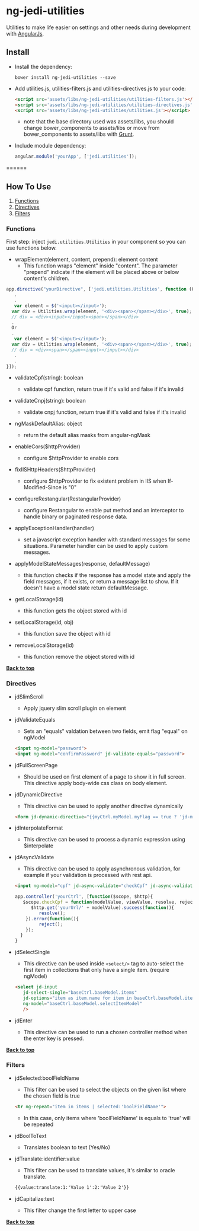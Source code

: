 # ng-jedi-utilities
Utilities to make life easier on settings and other needs during development with [AngularJs](https://angularjs.org/).

## Install

* Install the dependency:

   ```shell
   bower install ng-jedi-utilities --save
   ```
* Add utilities.js, utilities-filters.js and utilities-directives.js to your code:

   ```html
   <script src='assets/libs/ng-jedi-utilities/utilities-filters.js'></script>
   <script src='assets/libs/ng-jedi-utilities/utilities-directives.js'></script>
   <script src='assets/libs/ng-jedi-utilities/utilities.js'></script>
   ```
   - note that the base directory used was assets/libs, you should change bower_components to assets/libs or move from bower_components to assets/libs with [Grunt](http://gruntjs.com/).
* Include module dependency:

   ```javascript
   angular.module('yourApp', ['jedi.utilities']);
   ```
======

## How To Use

  1. [Functions](#functions)
  1. [Directives](#directives)
  1. [Filters](#filters)

### Functions
First step: inject ```jedi.utilities.Utilities``` in your component so you can use functions below.

   - wrapElement(element, content, prepend): element content
      - This function wraps "element" inside "content". The parameter "prepend" indicate if the element will be placed above or below content's children.
   
   ```javascript
   app.directive("yourDirective", ['jedi.utilities.Utilities', function (Utilities) {
      .
      .
      var element = $('<input></input>');
     var div = Utilities.wrap(element, '<div><span></span></div>', true);
     // div = <div><input></input><span></span></div>
     .
     Or
     .
      var element = $('<input></input>');
     var div = Utilities.wrap(element, '<div><span></span></div>', true);
     // div = <div><span></span><input></input></div>
      .
      .
   }]);
   ```
   - validateCpf(string): boolean
      - validate cpf function, return true if it's valid and false if it's invalid

   - validateCnpj(string): boolean
      - validate cnpj function, return true if it's valid and false if it's invalid

   - ngMaskDefaultAlias: object
      - return the default alias masks from angular-ngMask

   - enableCors($httpProvider)
      - configure $httpProvider to enable cors

   - fixIISHttpHeaders($httpProvider)
      - configure $httpProvider to fix existent problem in IIS when If-Modified-Since is "0"

   - configureRestangular(RestangularProvider)
      - configure Restangular to enable put method and an interceptor to handle binary or paginated response data.

   - applyExceptionHandler(handler)
      - set a javascript exception handler with standard messages for some situations. Parameter handler can be used to apply custom messages.

   - applyModelStateMessages(response, defaultMessage)
      - this function checks if the response has a model state and apply the field messages, if it exists, or return a message list to show. If it doesn't have a model state return defaultMessage.

   - getLocalStorage(id)
      - this function gets the object stored with id

   - setLocalStorage(id, obj)
      - this function save the object with id

   - removeLocalStorage(id)
      - this function remove the object stored with id

   **[Back to top](#how-to-use)**

### Directives

   - jdSlimScroll
      - Apply jquery slim scroll plugin on element

   - jdValidateEquals
      - Sets an "equals" valdation between two fields, emit flag "equal" on ngModel
      ```html
      <input ng-model="password">
      <input ng-model="confirmPassword" jd-validate-equals="password">
      ```

   - jdFullScreenPage
      - Should be used on first element of a page to show it in full screen. This directive apply body-wide css class on body element.

   - jdDynamicDirective
      - This directive can be used to apply another directive dynamically
      ```html
      <form jd-dynamic-directive="{{myCtrl.myModel.myFlag == true ? 'jd-modal' : 'jd-panel|ng-controller=myCtrl'}}"...
      ```

   - jdInterpolateFormat
      - This directive can be used to process a dynamic expression using $interpolate

   - jdAsyncValidate
      - This directive can be used to apply asynchronous validation, for example if your validation is processed with rest api.
      ```html
      <input ng-model="cpf" jd-async-validate="checkCpf" jd-async-validate-message="CPF already used by another user">
      ```
      ```javascript
      app.controller('yourCtrl', [function($scope, $http){
         $scope.checkCpf = function(modelValue, viewValue, resolve, reject) {
            $http.get('yourUrl/' + modelValue).success(function(){
               resolve();
          }).error(function(){
               reject();
          });
        }
      }
      ``` 
      
   - jdSelectSingle
      - This directive can be used inside `<select/>` tag to auto-select the first item in collections that only have a single item. (require ngModel)
      ```html
      <select jd-input 
         jd-select-single="baseCtrl.baseModel.items" 
         jd-options="item as item.name for item in baseCtrl.baseModel.items"
         ng-model="baseCtrl.baseModel.selectItemModel" 
         />
      ```
     
   - jdEnter
      - This directive can be used to run a chosen controller method when the enter key is pressed.

   **[Back to top](#how-to-use)**

### Filters

   - jdSelected:boolFieldName
      - This filter can be used to select the objects on the given list where the chosen field is true
      ```html
      <tr ng-repeat="item in items | selected:'boolFieldName'">
      ```
      - In this case, only items where 'boolFieldName' is equals to 'true' will be repeated

   - jdBoolToText
      - Translates boolean to text (Yes/No)

   - jdTranslate:identifier:value
      - This filter can be used to translate values, it's similar to oracle translate.
      ```html
      {{value:translate:1:'Value 1':2:'Value 2'}}
      ```
   - jdCapitalize:text
      - This filter change the first letter to upper case

   **[Back to top](#how-to-use)**

